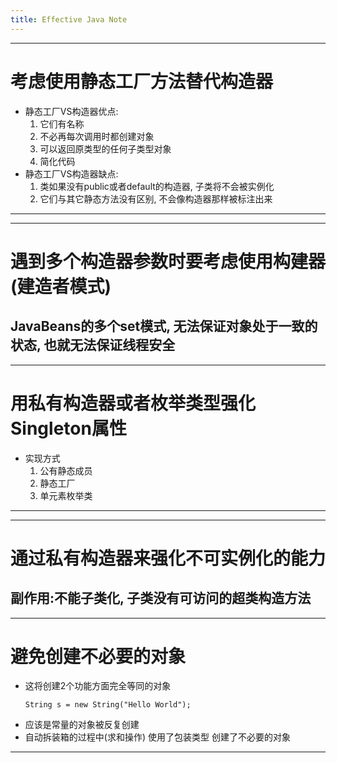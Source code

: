 ```yaml
---
title: Effective Java Note
---
```


---
# 考虑使用静态工厂方法替代构造器  

* 静态工厂VS构造器优点:
  1. 它们有名称  
  2. 不必再每次调用时都创建对象  
  3. 可以返回原类型的任何子类型对象  
  4. 简化代码  
* 静态工厂VS构造器缺点:
  1. 类如果没有public或者default的构造器, 子类将不会被实例化  
  2. 它们与其它静态方法没有区别, 不会像构造器那样被标注出来  
---

---
# 遇到多个构造器参数时要考虑使用构建器(建造者模式)
  
  JavaBeans的多个set模式, 无法保证对象处于一致的状态, 也就无法保证线程安全
---

---
# 用私有构造器或者枚举类型强化Singleton属性 

* 实现方式
  1. 公有静态成员  
  2. 静态工厂  
  3. 单元素枚举类  
---

---
# 通过私有构造器来强化不可实例化的能力

  副作用:不能子类化, 子类没有可访问的超类构造方法
---

---
# 避免创建不必要的对象

* 这将创建2个功能方面完全等同的对象
    ```
    String s = new String("Hello World");
    ```
* 应该是常量的对象被反复创建
* 自动拆装箱的过程中(求和操作) 使用了包装类型 创建了不必要的对象
---
